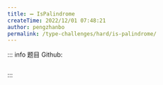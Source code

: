 ```yaml
---
title: ➖ IsPalindrome
createTime: 2022/12/01 07:48:21
author: pengzhanbo
permalink: /type-challenges/hard/is-palindrome/
---
```


::: info 题目
Github: []()

```ts

```

:::
